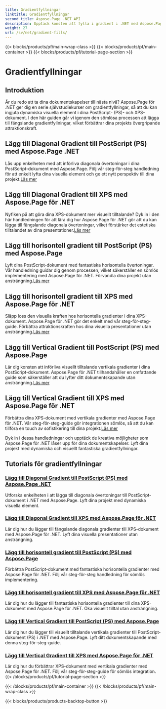```yaml
---
title: Gradientfyllningar
linktitle: Gradientfyllningar
second_title: Aspose.Page .NET API
description: Upptäck konsten att fylla i gradient i .NET med Aspose.Page tutorials. Lyft dina projekt utan ansträngning – lägg till fängslande diagonala, horisontella och vertikala gradienter.
weight: 27
url: /sv/net/gradient-fills/
---
```


{{< blocks/products/pf/main-wrap-class >}}
{{< blocks/products/pf/main-container >}}
{{< blocks/products/pf/tutorial-page-section >}}

# Gradientfyllningar


## Introduktion

Är du redo att ta dina dokumentskapelser till nästa nivå? Aspose.Page för .NET ger dig en serie självstudiekurser om gradientfyllningar, så att du kan ingjuta dynamiska visuella element i dina PostScript- (PS)- och XPS-dokument. I den här guiden går vi igenom den sömlösa processen att lägga till fängslande gradientfyllningar, vilket förbättrar dina projekts övergripande attraktionskraft.

## Lägg till Diagonal Gradient till PostScript (PS) med Aspose.Page .NET

 Lås upp enkelheten med att införliva diagonala övertoningar i dina PostScript-dokument med Aspose.Page. Följ vår steg-för-steg handledning för att enkelt lyfta dina visuella element och ge ett nytt perspektiv till dina projekt.[Läs mer](./add-diagonal-gradient-to-postscript-ps/)

## Lägg till Diagonal Gradient till XPS med Aspose.Page för .NET

 Nyfiken på att göra dina XPS-dokument mer visuellt tilltalande? Dyk in i den här handledningen för att lära dig hur Aspose.Page för .NET gör att du kan lägga till fängslande diagonala övertoningar, vilket förstärker det estetiska tilltalandet av dina presentationer.[Läs mer](./add-diagonal-gradient-to-xps/)

## Lägg till horisontell gradient till PostScript (PS) med Aspose.Page

 Lyft dina PostScript-dokument med fantastiska horisontella övertoningar. Vår handledning guidar dig genom processen, vilket säkerställer en sömlös implementering med Aspose.Page för .NET. Förvandla dina projekt utan ansträngning.[Läs mer](./add-horizontal-gradient-to-postscript-ps/)

## Lägg till horisontell gradient till XPS med Aspose.Page för .NET

 Släpp loss den visuella kraften hos horisontella gradienter i dina XPS-dokument. Aspose.Page för .NET gör det enkelt med vår steg-för-steg-guide. Förbättra attraktionskraften hos dina visuella presentationer utan ansträngning.[Läs mer](./add-horizontal-gradient-to-xps/)

## Lägg till Vertical Gradient till PostScript (PS) med Aspose.Page

 Lär dig konsten att införliva visuellt tilltalande vertikala gradienter i dina PostScript-dokument. Aspose.Page för .NET tillhandahåller en omfattande guide som säkerställer att du lyfter ditt dokumentskapande utan ansträngning.[Läs mer](./add-vertical-gradient-to-postscript-ps/)

## Lägg till Vertical Gradient till XPS med Aspose.Page för .NET
Förbättra dina XPS-dokument med vertikala gradienter med Aspose.Page för .NET. Vår steg-för-steg-guide gör integrationen sömlös, så att du kan tillföra en touch av sofistikering till dina projekt.[Läs mer](./add-vertical-gradient-to-xps/)

Dyk in i dessa handledningar och upptäck de kreativa möjligheter som Aspose.Page för .NET låser upp för dina dokumentskapelser. Lyft dina projekt med dynamiska och visuellt fantastiska gradientfyllningar.
## Tutorials för gradientfyllningar
### [Lägg till Diagonal Gradient till PostScript (PS) med Aspose.Page .NET](./add-diagonal-gradient-to-postscript-ps/)
Utforska enkelheten i att lägga till diagonala övertoningar till PostScript-dokument i .NET med Aspose.Page. Lyft dina projekt med dynamiska visuella element.
### [Lägg till Diagonal Gradient till XPS med Aspose.Page för .NET](./add-diagonal-gradient-to-xps/)
Lär dig hur du lägger till fängslande diagonala gradienter till XPS-dokument med Aspose.Page för .NET. Lyft dina visuella presentationer utan ansträngning.
### [Lägg till horisontell gradient till PostScript (PS) med Aspose.Page](./add-horizontal-gradient-to-postscript-ps/)
Förbättra PostScript-dokument med fantastiska horisontella gradienter med Aspose.Page för .NET. Följ vår steg-för-steg handledning för sömlös implementering.
### [Lägg till horisontell gradient till XPS med Aspose.Page för .NET](./add-horizontal-gradient-to-xps/)
Lär dig hur du lägger till fantastiska horisontella gradienter till dina XPS-dokument med Aspose.Page för .NET. Öka visuellt tilltal utan ansträngning.
### [Lägg till Vertical Gradient till PostScript (PS) med Aspose.Page](./add-vertical-gradient-to-postscript-ps/)
Lär dig hur du lägger till visuellt tilltalande vertikala gradienter till PostScript-dokument (PS) i .NET med Aspose.Page. Lyft ditt dokumentskapande med denna steg-för-steg-guide.
### [Lägg till Vertical Gradient till XPS med Aspose.Page för .NET](./add-vertical-gradient-to-xps/)
Lär dig hur du förbättrar XPS-dokument med vertikala gradienter med Aspose.Page för .NET. Följ vår steg-för-steg-guide för sömlös integration.
{{< /blocks/products/pf/tutorial-page-section >}}

{{< /blocks/products/pf/main-container >}}
{{< /blocks/products/pf/main-wrap-class >}}

{{< blocks/products/products-backtop-button >}}

